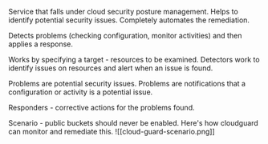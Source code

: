 Service that falls under cloud security posture management. Helps to identify potential security issues. Completely automates the remediation.

Detects problems (checking configuration, monitor activities) and then applies a response.

Works by specifying a target - resources to be examined. Detectors work to identify issues on resources and alert when an issue is found. 

Problems are potential security issues. Problems are notifications that a configuration or activity is a potential issue.

Responders - corrective actions for the problems found. 

Scenario - public buckets should never be enabled. Here's how cloudguard can monitor and remediate this. ![[cloud-guard-scenario.png]]